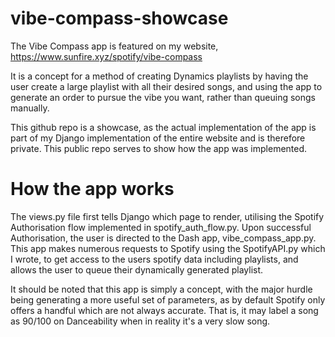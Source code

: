 # vibe-compass-showcase
The Vibe Compass app is featured on my website, https://www.sunfire.xyz/spotify/vibe-compass

It is a concept for a method of creating Dynamics playlists by having the user create a large playlist with all their desired songs, and using the app to generate an order to pursue the vibe you want, rather than queuing songs manually.

This github repo is a showcase, as the actual implementation of the app is part of my Django implementation of the entire website and is therefore private. This public repo serves to show how the app was implemented.

# How the app works
The views.py file first tells Django which page to render, utilising the Spotify Authorisation flow implemented in spotify_auth_flow.py. Upon successful Authorisation, the user is directed to the Dash app, vibe_compass_app.py.
This app makes numerous requests to Spotify using the SpotifyAPI.py which I wrote, to get access to the users spotify data including playlists, and allows the user to queue their dynamically generated playlist.

It should be noted that this app is simply a concept, with the major hurdle being generating a more useful set of parameters, as by default Spotify only offers a handful which are not always accurate. That is, it may label a song as 90/100 on Danceability when in reality it's a very slow song.
